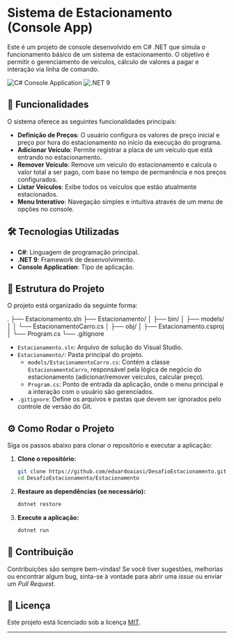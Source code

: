 # Sistema de Estacionamento (Console App)

Este é um projeto de console desenvolvido em C# .NET que simula o funcionamento básico de um sistema de estacionamento. O objetivo é permitir o gerenciamento de veículos, cálculo de valores a pagar e interação via linha de comando.

![C# Console Application](https://img.shields.io/badge/C%23-.NET-512BD4?style=for-the-badge&logo=csharp&logoColor=white)
![.NET 9](https://img.shields.io/badge/.NET-9.0-512BD4?style=for-the-badge&logo=dotnet&logoColor=white)

## 🚀 Funcionalidades

O sistema oferece as seguintes funcionalidades principais:

* **Definição de Preços**: O usuário configura os valores de preço inicial e preço por hora do estacionamento no início da execução do programa.
* **Adicionar Veículo**: Permite registrar a placa de um veículo que está entrando no estacionamento.
* **Remover Veículo**: Remove um veículo do estacionamento e calcula o valor total a ser pago, com base no tempo de permanência e nos preços configurados.
* **Listar Veículos**: Exibe todos os veículos que estão atualmente estacionados.
* **Menu Interativo**: Navegação simples e intuitiva através de um menu de opções no console.

## 🛠️ Tecnologias Utilizadas

* **C#**: Linguagem de programação principal.
* **.NET 9**: Framework de desenvolvimento.
* **Console Application**: Tipo de aplicação.

## 📁 Estrutura do Projeto

O projeto está organizado da seguinte forma:

.
├── Estacionamento.sln
├── Estacionamento/
│   ├── bin/
│   ├── models/
│   │   └── EstacionamentoCarro.cs
│   ├── obj/
│   ├── Estacionamento.csproj
│   └── Program.cs
└── .gitignore

* `Estacionamento.sln`: Arquivo de solução do Visual Studio.
* `Estacionamento/`: Pasta principal do projeto.
    * `models/EstacionamentoCarro.cs`: Contém a classe `EstacionamentoCarro`, responsável pela lógica de negócio do estacionamento (adicionar/remover veículos, calcular preço).
    * `Program.cs`: Ponto de entrada da aplicação, onde o menu principal e a interação com o usuário são gerenciados.
* `.gitignore`: Define os arquivos e pastas que devem ser ignorados pelo controle de versão do Git.

## ⚙️ Como Rodar o Projeto

Siga os passos abaixo para clonar o repositório e executar a aplicação:

1.  **Clone o repositório:**
    ```bash
    git clone https://github.com/eduardoaiasi/DesafioEstacionamento.git
    cd DesafioEstacionamento/Estacionamento
    ```

2.  **Restaure as dependências (se necessário):**
    ```bash
    dotnet restore
    ```

3.  **Execute a aplicação:**
    ```bash
    dotnet run
    ```

## 🤝 Contribuição

Contribuições são sempre bem-vindas\! Se você tiver sugestões, melhorias ou encontrar algum bug, sinta-se à vontade para abrir uma *issue* ou enviar um *Pull Request*.

## 📄 Licença

Este projeto está licenciado sob a licença [MIT](https://opensource.org/licenses/MIT).

---
